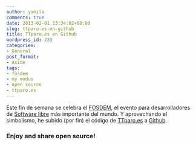 ```yaml
---
author: yamila
comments: true
date: 2013-02-01 23:34:02+00:00
slug: ttparo-es-en-github
title: TTparo.es en Github
wordpress_id: 233
categories:
- General
post_format:
- Aside
tags:
- fosdem
- my modus
- open source
- ttparo.es
---
```


Este fin de semana se celebra el [FOSDEM](https://fosdem.org/2013/), el evento para desarrolladores de [Software libre](http://en.wikipedia.org/wiki/Open_source) más importante del mundo. Y aprovechando el simbolismo, he subido (por fin) el código de [TTparo.es](http://tutasadeparo.es) a [Github](https://github.com/yamila-moreno/ttparo.es).



### Enjoy and share open source!
